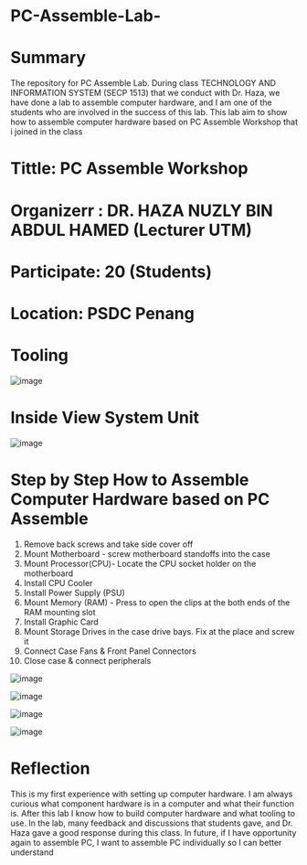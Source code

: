 # PC-Assemble-Lab-

# Summary
The repository for PC Assemble Lab. During class TECHNOLOGY AND INFORMATION SYSTEM (SECP 1513) that we conduct with Dr. Haza, we have done a lab to assemble computer hardware, and I am one of the students who are involved in the success of this lab.
This lab aim to show how to assemble computer hardware based on PC Assemble Workshop that i joined in the class


# Tittle: PC Assemble Workshop
# Organizerr : DR. HAZA NUZLY BIN ABDUL HAMED (Lecturer UTM)
# Participate: 20 (Students)
# Location: PSDC Penang

# Tooling
![image](https://github.com/user-attachments/assets/0e783917-74ec-4c44-b8d0-d0f8a0ebb530)


# Inside View System Unit
![image](https://github.com/user-attachments/assets/399a1e4f-35b3-43b9-aa7c-a756c69a765c)

# Step by Step How to Assemble Computer Hardware based on PC Assemble
1) Remove back screws and take side cover off
2) Mount Motherboard - screw motherboard standoffs into the case
3) Mount Processor(CPU)- Locate the CPU socket holder on the motherboard
3) Install CPU Cooler
4) Install Power Supply (PSU)
5) Mount Memory (RAM) - Press to open the clips at the both ends of the RAM mounting slot
6) Install Graphic Card
7) Mount Storage Drives in the case drive bays. Fix at the place and screw it
8) Connect Case Fans & Front Panel Connectors
9) Close case & connect peripherals

![image](https://github.com/user-attachments/assets/01ba55fd-918a-4cff-8d4a-f0274de1032a)

![image](https://github.com/user-attachments/assets/37295b45-2627-432d-94b5-e5c78d7d8353)

![image](https://github.com/user-attachments/assets/1d2ae12f-3b09-4397-a9dc-23ccb4e9fbf1)

![image](https://github.com/user-attachments/assets/ed6d77d5-7bb6-4a35-ae2f-4756d4a7b4ae)


# Reflection
This is my first experience with setting up computer hardware. I am always curious what component hardware is in a computer and what their function is. After this lab I know how to build computer hardware and what tooling to use.
In the lab, many feedback and discussions that students gave, and Dr. Haza gave a good response during this class. In future, if I have opportunity again to assemble PC, I want to assemble PC individually so I can better understand





   
